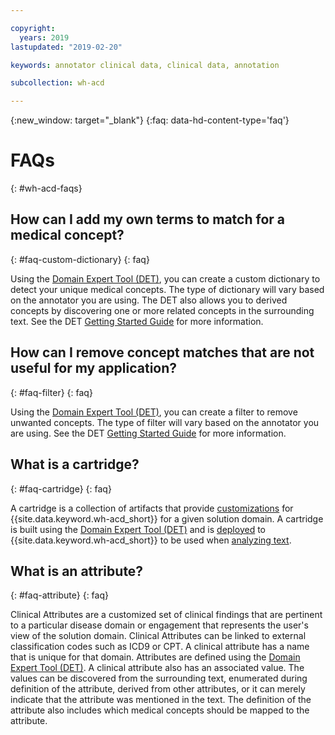 ```yaml
---

copyright:
  years: 2019
lastupdated: "2019-02-20"

keywords: annotator clinical data, clinical data, annotation

subcollection: wh-acd

---
```



{:new_window: target="_blank"}
{:faq: data-hd-content-type='faq'}


# FAQs
{: #wh-acd-faqs}

## How can I add my own terms to match for a medical concept?
{: #faq-custom-dictionary}
{: faq}

Using the <a href="https://watsonpow01.rch.stglabs.ibm.com/services/cartridge_det/cartridge-main.html" target="_blank">Domain Expert Tool (DET)</a>, you can create a custom dictionary to detect your unique medical concepts. The type of dictionary will vary based on the annotator you are using. The DET also allows you to derived concepts by discovering one or more related concepts in the surrounding text.  See the DET <a href="https://watsonpow01.rch.stglabs.ibm.com/services/cartridge_det/help/DET_GettingStartedGuide.pdf">Getting Started Guide</a> for more information.

## How can I remove concept matches that are not useful for my application?
{: #faq-filter}
{: faq}

Using the <a href="https://watsonpow01.rch.stglabs.ibm.com/services/cartridge_det/cartridge-main.html" target="_blank">Domain Expert Tool (DET)</a>, you can create a filter to remove unwanted concepts. The type of filter will vary based on the annotator you are using. See the DET <a href="https://watsonpow01.rch.stglabs.ibm.com/services/cartridge_det/help/DET_GettingStartedGuide.pdf">Getting Started Guide</a> for more information.

## What is a cartridge?
{: #faq-cartridge}
{: faq}

A cartridge is a collection of artifacts that provide [customizations](wh-acd?topic=wh-acd-customizing#customizing) for  {{site.data.keyword.wh-acd_short}}
 for a given solution domain. A cartridge is built using the <a href="https://watsonpow01.rch.stglabs.ibm.com/services/cartridge_det/cartridge-main.html" target="_blank">Domain Expert Tool (DET)</a> and is [deployed](wh-acd?topic=wh-acd-deploy_cartridge#deploy_cartridge) to  {{site.data.keyword.wh-acd_short}}
 to be used when [analyzing text](wh-acd?topic=wh-acd-analyze_text#analyze_text).

## What is an attribute?
{: #faq-attribute}
{: faq}

Clinical Attributes are a customized set of clinical findings that are pertinent to a particular disease domain or engagement that represents the user's view of the solution domain. Clinical Attributes can be linked to external classification codes such as ICD9 or CPT. A clinical attribute has a name that is unique for that domain. Attributes are defined using the <a href="https://watsonpow01.rch.stglabs.ibm.com/services/cartridge_det/cartridge-main.html" target="_blank">Domain Expert Tool (DET)</a>. A clinical attribute also has an associated value. The values can be discovered from the surrounding text, enumerated during definition of the attribute, derived from other attributes, or it can merely indicate that the attribute was mentioned in the text. The definition of the attribute also includes which medical concepts should be mapped to the attribute.

